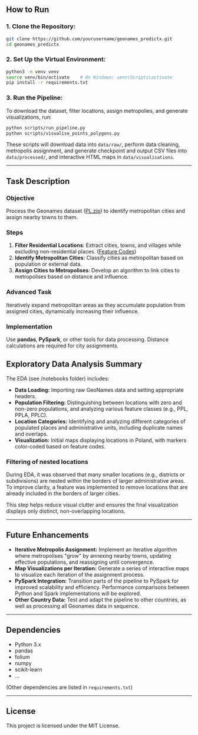 ## How to Run

### 1. Clone the Repository:

```bash
git clone https://github.com/yourusername/geonames_predictx.git
cd geonames_predictx
```

### 2. Set Up the Virtual Environment:

```bash
python3 -m venv venv
source venv/bin/activate    # On Windows: venv\Scripts\activate
pip install -r requirements.txt
```

### 3. Run the Pipeline:

To download the dataset, filter locations, assign metropolies, and generate visualizations, run:

```bash
python scripts/run_pipeline.py
python scripts/visualise_points_polygons.py
```

These scripts will download data into `data/raw/`, perform data cleaning, metropolis assignment, and generate checkpoint and output CSV files into `data/processed/`, and interactive HTML maps in `data/visualisations`.

---

## Task Description

### Objective
Process the Geonames dataset ([PL.zip](http://download.geonames.org/export/dump/PL.zip)) to identify metropolitan cities and assign nearby towns to them.

### Steps
1. **Filter Residential Locations**: Extract cities, towns, and villages while excluding non-residential places. ([Feature Codes](http://www.geonames.org/export/codes.html))
2. **Identify Metropolitan Cities**: Classify cities as metropolitan based on population or external data.
3. **Assign Cities to Metropolises**: Develop an algorithm to link cities to metropolises based on distance and influence.

### Advanced Task
Iteratively expand metropolitan areas as they accumulate population from assigned cities, dynamically increasing their influence.

### Implementation
Use **pandas**, **PySpark**, or other tools for data processing. Distance calculations are required for city assignments.



## Exploratory Data Analysis Summary

The EDA (see /notebooks folder) includes:

- **Data Loading:** Importing raw GeoNames data and setting appropriate headers.
- **Population Filtering:** Distinguishing between locations with zero and non-zero populations, and analyzing various feature classes (e.g., PPL, PPLA, PPLC).
- **Location Categories:** Identifying and analyzing different categories of populated places and administrative units, including duplicate names and overlaps.
- **Visualization:** Initial maps displaying locations in Poland, with markers color-coded based on feature codes.

### Filtering of nested locations
During EDA, it was observed that many smaller locations (e.g., districts or subdivisions) are nested within the borders of larger administrative areas. To improve clarity, a feature was implemented to remove locations that are already included in the borders of larger cities.

This step helps reduce visual clutter and ensures the final visualization displays only distinct, non-overlapping locations.

---

## Future Enhancements

- **Iterative Metropolis Assignment:** Implement an iterative algorithm where metropolises "grow" by annexing nearby towns, updating effective populations, and reassigning until convergence.
- **Map Visualizations per Iteration:** Generate a series of interactive maps to visualize each iteration of the assignment process.
- **PySpark Integration:** Transition parts of the pipeline to PySpark for improved scalability and efficiency. Performance comparisons between Python and Spark implementations will be explored.
- **Other Country Data:** Test and adapt the pipeline to other countries, as well as processing all Geonames data in sequence.

---

## Dependencies

- Python 3.x
- pandas
- folium
- numpy
- scikit-learn
- ...

(Other dependencies are listed in `requirements.txt`)

---

## License

This project is licensed under the MIT License.

